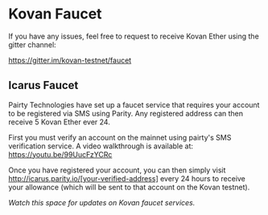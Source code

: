 # Kovan Faucet

If you have any issues, feel free to request to receive Kovan Ether using the gitter channel:

https://gitter.im/kovan-testnet/faucet

## Icarus Faucet

Pairty Technologies have set up a faucet service that requires your account to be registered via SMS using Parity. Any registered address can then receive 5 Kovan Ether ever 24.

First you must verify an account on the mainnet using pairty's SMS verification service. A video walkthrough is available at: https://youtu.be/99UucFzYCRc

Once you have registered your account, you can then simply visit http://icarus.parity.io/[your-verified-address] every 24 hours to receive your allowance (which will be sent to that account on the Kovan testnet).

*Watch this space for updates on Kovan faucet services.*
